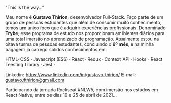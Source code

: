 "This is the way..."

Meu nome é **Gustavo Thirion**, desenvolvedor Full-Stack. Faço parte de um grupo de pessoas estudantes que além de consumir muito conhecimento, temos um único foco que é adquirir experiências profissionais. Denominado **Trybe**, esse programa de estudo nos proporcionam amibientes diários para uma total imersão no aprendizado de programação. Atualmente estou na oitava turma de pessoas estudantes, concluindo o **6º mês**, e na minha bagagem já carrego sólidos conhecimentos em:

HTML· CSS ·
Javascript (ES6) ·
React · Redux · Context API · Hooks · React Teesting Library ·
Jest ·

Linkedin: https://www.linkedin.com/in/gustavo-thirion/
E-mail: gustavo.fthirion@gmail.com

Participando da jornada Rockseat #NLW5, com imersão nos estudos em React Native, entre os dias 19 e 25 de abril de 2021...
